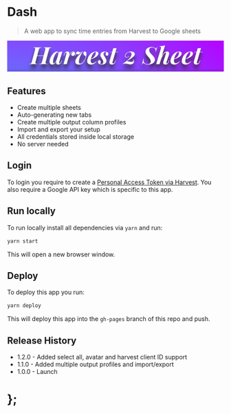 # Dash

> A web app to sync time entries from Harvest to Google sheets

<p align="center"><img src="https://raw.githubusercontent.com/dominikwilkowski/harvest2sheet/released/app/assets/harvest2sheet.png" alt="Harvest2Sheet logo"></p>

## Features

- Create multiple sheets
- Auto-generating new tabs
- Create multiple output column profiles
- Import and export your setup
- All credentials stored inside local storage
- No server needed

## Login

To login you require to create a [Personal Access Token via Harvest](https://id.getharvest.com/developers).
You also require a Google API key which is specific to this app.

## Run locally

To run locally install all dependencies via `yarn` and run:

```sh
yarn start
```

This will open a new browser window.

## Deploy

To deploy this app you run:

```sh
yarn deploy
```

This will deploy this app into the `gh-pages` branch of this repo and push.

## Release History

- 1.2.0 - Added select all, avatar and harvest client ID support
- 1.1.0 - Added multiple output profiles and import/export
- 1.0.0 - Launch

# };
